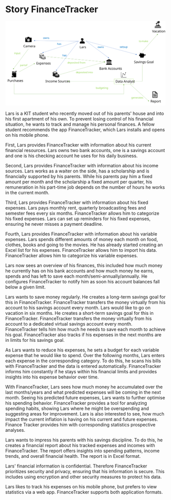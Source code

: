# Story FinanceTracker

![Story Sketch](../figures/story_sketch.svg)

Lars is a KIT student who recently moved out of his parents' house and into his first apartment of his own.
To prevent losing control of his financial situation, he wants to track and manage his personal finances.
A fellow student recommends the app FinanceTracker, which Lars installs and opens on his mobile phone.

First, Lars provides FinanceTracker with information about his current financial resources.
Lars owns two bank accounts, one is a savings account and one is his checking account he uses for his daily business.

Second, Lars provides FinanceTracker with information about his income sources.
Lars works as a waiter on the side, has a scholarship and is financially supported by his parents.
While his parents pay him a fixed amount per month and the scholarship a fixed amount per quarter, his remuneration in his part-time job depends on the number of hours he works in the current month.

Third, Lars provides FinanceTracker with information about his fixed expenses.
Lars pays monthly rent, quarterly broadcasting fees and semester fees every six months.
FinanceTracker allows him to categorize his fixed expenses.
Lars can set up reminders for his fixed expenses, ensuring he never misses a payment deadline.

Fourth, Lars provides FinanceTracker with information about his variable expenses.
Lars spends different amounts of money each month on food, clothes, books and going to the movies.
He has already started creating an Excel list for his expenses.
FinanceTracker allows him to import his data.
FinanceTracker allows him to categorize his variable expenses.

Lars now sees an overview of his finances, this included how much money he currently has on his bank accounts and how much money he earns, spends and has left to save each month/semi-annually/annually.
He configures FinanceTracker to notify him as soon his account balances fall below a given limit.

Lars wants to save money regularly.
He creates a long-term savings goal for this in FinanceTracker.
FinanceTracker transfers the money virtually from his account to his savings account every month.
Lars would like to go on vacation in six months.
He creates a short-term savings goal for this in FinanceTracker.
FinanceTracker transfers the money virtually from his account to a dedicated virtual savings account every month.
FinanceTracker tells him how much he needs to save each month to achieve his goal.
FinanceTracker also tracks if his expenses in the next months are in limits for his savings goal.

As Lars wants to reduce his expenses, he sets a budget for each variable expense that he would like to spend.
Over the following months, Lars enters each expense in the corresponding category.
To do this, he scans his bills with FinanceTracker and the data is entered automatically.
FinanceTracker informs him constantly if he stays within his financial limits and provides insights into his expense behavior over time.

With FinanceTracker, Lars sees how much money he accumulated over the last months/years and what predicted expenses will be coming in the next month.
Seeing his predicted future expenses, Lars wants to further optimise his spending behavior.
FinanceTracker provides a tool for analyzing spending habits, showing Lars where he might be overspending and suggesting areas for improvement.
Lars is also interested to see, how much impact the current inflation is having on his current and future expenses.
Finance Tracker provides him with corresponding statistics prospective analyses.

Lars wants to impress his parents with his savings discipline.
To do this, he creates a financial report about his tracked expenses and incomes with FinanceTracker.
The report offers insights into spending patterns, income trends, and overall financial health.
The report is in Excel format.

Lars' financial information is confidential.
Therefore FinanceTracker prioritizes security and privacy, ensuring that his information is secure.
This includes using encryption and other security measures to protect his data.

Lars likes to track his expenses on his mobile phone, but prefers to view statistics via a web app. FinanceTracker supports both application formats.
